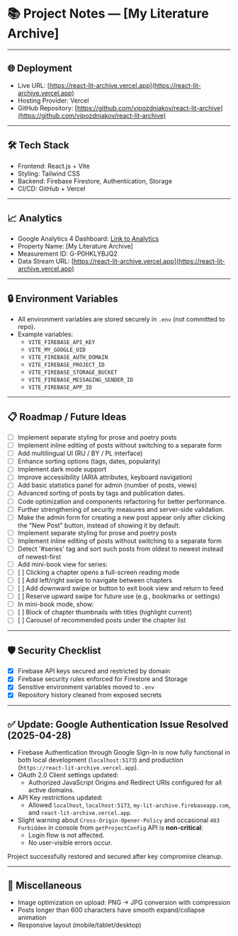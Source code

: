 # 📚 Project Notes — [My Literature Archive]

---

## 🌐 Deployment

- Live URL: [https://react-lit-archive.vercel.app](https://react-lit-archive.vercel.app)
- Hosting Provider: Vercel
- GitHub Repository: [https://github.com/vipozdniakov/react-lit-archive](https://github.com/vipozdniakov/react-lit-archive)

---

## 🛠️ Tech Stack

- Frontend: React.js + Vite
- Styling: Tailwind CSS
- Backend: Firebase Firestore, Authentication, Storage
- CI/CD: GitHub + Vercel

---

## 📈 Analytics

- Google Analytics 4 Dashboard: [Link to Analytics](https://analytics.google.com/analytics/web/)
- Property Name: [My Literature Archive]
- Measurement ID: G-P0HKLYBJQ2
- Data Stream URL: [https://react-lit-archive.vercel.app](https://react-lit-archive.vercel.app)

---

## 🔒 Environment Variables

- All environment variables are stored securely in `.env` (not committed to repo).
- Example variables:
  - `VITE_FIREBASE_API_KEY`
  - `VITE_MY_GOOGLE_UID`
  - `VITE_FIREBASE_AUTH_DOMAIN`
  - `VITE_FIREBASE_PROJECT_ID`
  - `VITE_FIREBASE_STORAGE_BUCKET`
  - `VITE_FIREBASE_MESSAGING_SENDER_ID`
  - `VITE_FIREBASE_APP_ID`

---

## 📋 Roadmap / Future Ideas

- [ ] Implement separate styling for prose and poetry posts
- [ ] Implement inline editing of posts without switching to a separate form
- [ ] Add multilingual UI (RU / BY / PL interface)
- [ ] Enhance sorting options (tags, dates, popularity)
- [ ] Implement dark mode support
- [ ] Improve accessibility (ARIA attributes, keyboard navigation)
- [ ] Add basic statistics panel for admin (number of posts, views)
- [ ] Advanced sorting of posts by tags and publication dates.
- [ ] Code optimization and components refactoring for better performance.
- [ ] Further strengthening of security measures and server-side validation.
- [ ] Make the admin form for creating a new post appear only after clicking the "New Post" button, instead of showing it by default.
- [ ] Implement separate styling for prose and poetry posts
- [ ] Implement inline editing of posts without switching to a separate form
- [ ] Detect '#series' tag and sort such posts from oldest to newest instead of newest-first
- [ ] Add mini-book view for series:
- [ ] [ ] Clicking a chapter opens a full-screen reading mode
- [ ] [ ] Add left/right swipe to navigate between chapters
- [ ] [ ] Add downward swipe or button to exit book view and return to feed
- [ ] [ ] Reserve upward swipe for future use (e.g., bookmarks or settings)
- [ ] In mini-book mode, show:
- [ ] [ ] Block of chapter thumbnails with titles (highlight current)
- [ ] [ ] Carousel of recommended posts under the chapter list

---

## 🛡️ Security Checklist

- [x] Firebase API keys secured and restricted by domain
- [x] Firebase security rules enforced for Firestore and Storage
- [x] Sensitive environment variables moved to `.env`
- [x] Repository history cleaned from exposed secrets

---

## ✅ Update: Google Authentication Issue Resolved (2025-04-28)

- Firebase Authentication through Google Sign-In is now fully functional in both local development (`localhost:5173`) and production (`https://react-lit-archive.vercel.app`).
- OAuth 2.0 Client settings updated:
  - Authorized JavaScript Origins and Redirect URIs configured for all active domains.
- API Key restrictions updated:
  - Allowed `localhost`, `localhost:5173`, `my-lit-archive.firebaseapp.com`, and `react-lit-archive.vercel.app`.
- Slight warning about `Cross-Origin-Opener-Policy` and occasional `403 Forbidden` in console from `getProjectConfig` API is **non-critical**:
  - Login flow is not affected.
  - No user-visible errors occur.

Project successfully restored and secured after key compromise cleanup.

---

## 🧠 Miscellaneous

- Image optimization on upload: PNG → JPG conversion with compression
- Posts longer than 600 characters have smooth expand/collapse animation
- Responsive layout (mobile/tablet/desktop)
